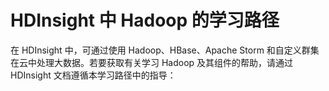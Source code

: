 <properties
	pageTitle="HDInsight 中 Hadoop 的学习路径 | Azure"
	description="通过文档和资源遵循本学习路径，以了解如何在 HDInsight 中使用 Hadoop 及其组件。"
	services="hdinsight"
	documentationCenter=""
	authors="nitinme"
	manager="paulettm"
	editor="cgronlun"/>  


<tags 
	ms.service="hdinsight" 
	ms.date="07/11/2015"
	wacn.date="" />  



# HDInsight 中 Hadoop 的学习路径
在 HDInsight 中，可通过使用 Hadoop、HBase、Apache Storm 和自定义群集在云中处理大数据。若要获取有关学习 Hadoop 及其组件的帮助，请通过 HDInsight 文档遵循本学习路径中的指导：

<object type="image/svg+xml" data="https://sidneyhcontent.blob.core.windows.net/documentation/HDI.Content.Flow.svg" width="100%" height="100%"> </object>

<!---HONumber=Mooncake_Quality_Review_1118_2016-->